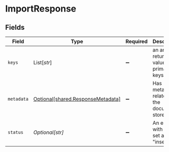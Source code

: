 # ImportResponse


## Fields

| Field                                                                        | Type                                                                         | Required                                                                     | Description                                                                  |
| ---------------------------------------------------------------------------- | ---------------------------------------------------------------------------- | ---------------------------------------------------------------------------- | ---------------------------------------------------------------------------- |
| `keys`                                                                       | List[*str*]                                                                  | :heavy_minus_sign:                                                           | an array returns the value of the primary keys.                              |
| `metadata`                                                                   | [Optional[shared.ResponseMetadata]](../../models/shared/responsemetadata.md) | :heavy_minus_sign:                                                           | Has metadata related to the documents stored.                                |
| `status`                                                                     | *Optional[str]*                                                              | :heavy_minus_sign:                                                           | An enum with value set as "inserted"                                         |